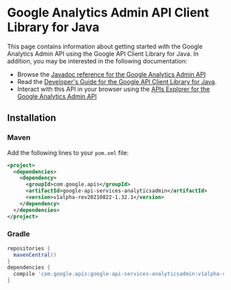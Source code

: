 # Google Analytics Admin API Client Library for Java



This page contains information about getting started with the Google Analytics Admin API
using the Google API Client Library for Java. In addition, you may be interested
in the following documentation:

* Browse the [Javadoc reference for the Google Analytics Admin API][javadoc]
* Read the [Developer's Guide for the Google API Client Library for Java][google-api-client].
* Interact with this API in your browser using the [APIs Explorer for the Google Analytics Admin API][api-explorer]

## Installation

### Maven

Add the following lines to your `pom.xml` file:

```xml
<project>
  <dependencies>
    <dependency>
      <groupId>com.google.apis</groupId>
      <artifactId>google-api-services-analyticsadmin</artifactId>
      <version>v1alpha-rev20210822-1.32.1</version>
    </dependency>
  </dependencies>
</project>
```

### Gradle

```gradle
repositories {
  mavenCentral()
}
dependencies {
  compile 'com.google.apis:google-api-services-analyticsadmin:v1alpha-rev20210822-1.32.1'
}
```

[javadoc]: https://googleapis.dev/java/google-api-services-analyticsadmin/latest/index.html
[google-api-client]: https://github.com/googleapis/google-api-java-client/
[api-explorer]: https://developers.google.com/apis-explorer/#p/analyticsadmin/v1/

